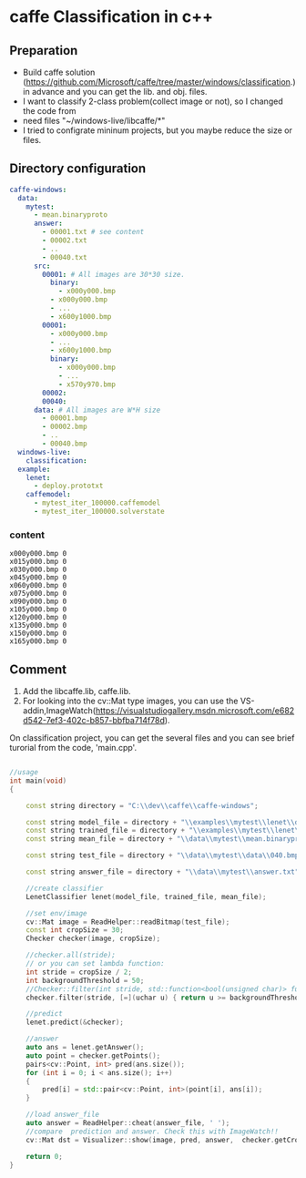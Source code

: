 # caffe Classification in c++

## Preparation
+ Build caffe solution (https://github.com/Microsoft/caffe/tree/master/windows/classification.) in advance and you can get the lib. and obj. files.
+ I want to classify 2-class problem(collect image or not), so I changed the code from 
+ need files "~/windows-live/libcaffe/*"
+ I tried to configrate mininum projects, but you maybe reduce the size or files.

## Directory configuration

```yml
caffe-windows:
  data:
    mytest:
	  - mean.binaryproto
      answer:
        - 00001.txt # see content
		- 00002.txt
		- ..
		- 00040.txt
      src:
	    00001: # All images are 30*30 size.
		  binary:
		    - x000y000.bmp
		  - x000y000.bmp
		  - ...
		  - x600y1000.bmp
	    00001:
		  - x000y000.bmp
		  - ...
		  - x600y1000.bmp
		  binary:
		    - x000y000.bmp
		    - ...
		    - x570y970.bmp
		00002:
		00040:
      data: # All images are W*H size
	    - 00001.bmp
		- 00002.bmp
		- ..
		- 00040.bmp
  windows-live:
    classification:
  example:
    lenet:
	  - deploy.prototxt
	caffemodel:
	  - mytest_iter_100000.caffemodel
	  - mytest_iter_100000.solverstate
```

### content

```txt: ../data/answer/00001.txt
x000y000.bmp 0
x015y000.bmp 0
x030y000.bmp 0
x045y000.bmp 0
x060y000.bmp 0
x075y000.bmp 0
x090y000.bmp 0
x105y000.bmp 0
x120y000.bmp 0
x135y000.bmp 0
x150y000.bmp 0
x165y000.bmp 0
```


## Comment

1. Add the libcaffe.lib, caffe.lib.
2. For looking into the cv::Mat type images, you can use the VS-addin,ImageWatch(https://visualstudiogallery.msdn.microsoft.com/e682d542-7ef3-402c-b857-bbfba714f78d).

On classification project, you can get the several files and you can see brief turorial from the code, 'main.cpp'.

```cpp

//usage
int main(void)
{

	const string directory = "C:\\dev\\caffe\\caffe-windows";

	const string model_file = directory + "\\examples\\mytest\\lenet\\deploy.prototxt";
	const string trained_file = directory + "\\examples\\mytest\\lenet\\caffemodel\\mytest_iter_100000.caffemodel";
	const string mean_file = directory + "\\data\\mytest\\mean.binaryproto";

	const string test_file = directory + "\\data\\mytest\\data\\040.bmp";

	const string answer_file = directory + "\\data\\mytest\\answer.txt";

	//create classifier
	LenetClassifier lenet(model_file, trained_file, mean_file);

	//set env/image
	cv::Mat image = ReadHelper::readBitmap(test_file);
	const int cropSize = 30;
	Checker checker(image, cropSize);

	//checker.all(stride);
	// or you can set lambda function:
	int stride = cropSize / 2;
	int backgroundThreshold = 50;
	//Checker::filter(int stride, std::function<bool(unsigned char)> func, int threshold)
	checker.filter(stride, [=](uchar u) { return u >= backgroundThreshold; }, cropSize * cropSize * 0.25);

	//predict
	lenet.predict(&checker);

	//answer
	auto ans = lenet.getAnswer();
	auto point = checker.getPoints();
	pairs<cv::Point, int> pred(ans.size());
	for (int i = 0; i < ans.size(); i++)
	{
		pred[i] = std::pair<cv::Point, int>(point[i], ans[i]);
	}

	//load answer_file
	auto answer = ReadHelper::cheat(answer_file, ' ');
	//compare  prediction and answer. Check this with ImageWatch!!
	cv::Mat dst = Visualizer::show(image, pred, answer,  checker.getCropSize());

	return 0;
}
```

